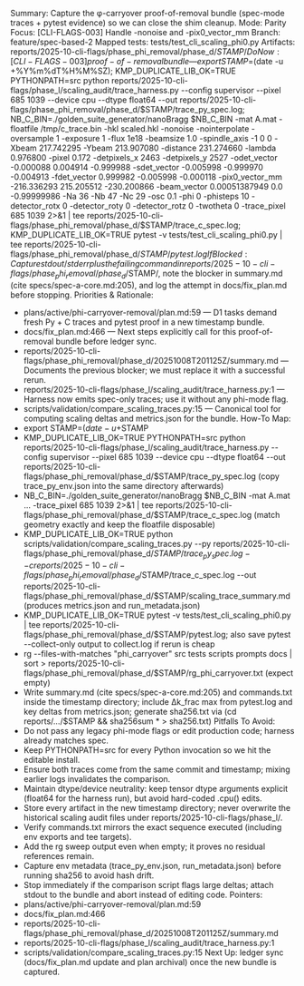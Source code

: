 Summary: Capture the φ-carryover proof-of-removal bundle (spec-mode traces + pytest evidence) so we can close the shim cleanup.
Mode: Parity
Focus: [CLI-FLAGS-003] Handle -nonoise and -pix0_vector_mm
Branch: feature/spec-based-2
Mapped tests: tests/test_cli_scaling_phi0.py
Artifacts: reports/2025-10-cli-flags/phase_phi_removal/phase_d/$STAMP/
Do Now: [CLI-FLAGS-003] proof-of-removal bundle — export STAMP=$(date -u +%Y%m%dT%H%M%SZ); KMP_DUPLICATE_LIB_OK=TRUE PYTHONPATH=src python reports/2025-10-cli-flags/phase_l/scaling_audit/trace_harness.py --config supervisor --pixel 685 1039 --device cpu --dtype float64 --out reports/2025-10-cli-flags/phase_phi_removal/phase_d/$STAMP/trace_py_spec.log; NB_C_BIN=./golden_suite_generator/nanoBragg $NB_C_BIN -mat A.mat -floatfile /tmp/c_trace.bin -hkl scaled.hkl -nonoise -nointerpolate -oversample 1 -exposure 1 -flux 1e18 -beamsize 1.0 -spindle_axis -1 0 0 -Xbeam 217.742295 -Ybeam 213.907080 -distance 231.274660 -lambda 0.976800 -pixel 0.172 -detpixels_x 2463 -detpixels_y 2527 -odet_vector -0.000088 0.004914 -0.999988 -sdet_vector -0.005998 -0.999970 -0.004913 -fdet_vector 0.999982 -0.005998 -0.000118 -pix0_vector_mm -216.336293 215.205512 -230.200866 -beam_vector 0.00051387949 0.0 -0.99999986 -Na 36 -Nb 47 -Nc 29 -osc 0.1 -phi 0 -phisteps 10 -detector_rotx 0 -detector_roty 0 -detector_rotz 0 -twotheta 0 -trace_pixel 685 1039 2>&1 | tee reports/2025-10-cli-flags/phase_phi_removal/phase_d/$STAMP/trace_c_spec.log; KMP_DUPLICATE_LIB_OK=TRUE pytest -v tests/test_cli_scaling_phi0.py | tee reports/2025-10-cli-flags/phase_phi_removal/phase_d/$STAMP/pytest.log
If Blocked: Capture stdout/stderr plus the failing command in reports/2025-10-cli-flags/phase_phi_removal/phase_d/$STAMP/, note the blocker in summary.md (cite specs/spec-a-core.md:205), and log the attempt in docs/fix_plan.md before stopping.
Priorities & Rationale:
- plans/active/phi-carryover-removal/plan.md:59 — D1 tasks demand fresh Py + C traces and pytest proof in a new timestamp bundle.
- docs/fix_plan.md:466 — Next steps explicitly call for this proof-of-removal bundle before ledger sync.
- reports/2025-10-cli-flags/phase_phi_removal/phase_d/20251008T201125Z/summary.md — Documents the previous blocker; we must replace it with a successful rerun.
- reports/2025-10-cli-flags/phase_l/scaling_audit/trace_harness.py:1 — Harness now emits spec-only traces; use it without any phi-mode flag.
- scripts/validation/compare_scaling_traces.py:15 — Canonical tool for computing scaling deltas and metrics.json for the bundle.
How-To Map:
- export STAMP=$(date -u +%Y%m%dT%H%M%SZ) && mkdir -p reports/2025-10-cli-flags/phase_phi_removal/phase_d/$STAMP
- KMP_DUPLICATE_LIB_OK=TRUE PYTHONPATH=src python reports/2025-10-cli-flags/phase_l/scaling_audit/trace_harness.py --config supervisor --pixel 685 1039 --device cpu --dtype float64 --out reports/2025-10-cli-flags/phase_phi_removal/phase_d/$STAMP/trace_py_spec.log (copy trace_py_env.json into the same directory afterwards)
- NB_C_BIN=./golden_suite_generator/nanoBragg $NB_C_BIN -mat A.mat ... -trace_pixel 685 1039 2>&1 | tee reports/2025-10-cli-flags/phase_phi_removal/phase_d/$STAMP/trace_c_spec.log (match geometry exactly and keep the floatfile disposable)
- KMP_DUPLICATE_LIB_OK=TRUE python scripts/validation/compare_scaling_traces.py --py reports/2025-10-cli-flags/phase_phi_removal/phase_d/$STAMP/trace_py_spec.log --c reports/2025-10-cli-flags/phase_phi_removal/phase_d/$STAMP/trace_c_spec.log --out reports/2025-10-cli-flags/phase_phi_removal/phase_d/$STAMP/scaling_trace_summary.md (produces metrics.json and run_metadata.json)
- KMP_DUPLICATE_LIB_OK=TRUE pytest -v tests/test_cli_scaling_phi0.py | tee reports/2025-10-cli-flags/phase_phi_removal/phase_d/$STAMP/pytest.log; also save pytest --collect-only output to collect.log if rerun is cheap
- rg --files-with-matches "phi_carryover" src tests scripts prompts docs | sort > reports/2025-10-cli-flags/phase_phi_removal/phase_d/$STAMP/rg_phi_carryover.txt (expect empty)
- Write summary.md (cite specs/spec-a-core.md:205) and commands.txt inside the timestamp directory; include Δk_frac max from pytest.log and key deltas from metrics.json; generate sha256.txt via (cd reports/.../$STAMP && sha256sum * > sha256.txt)
Pitfalls To Avoid:
- Do not pass any legacy phi-mode flags or edit production code; harness already matches spec.
- Keep PYTHONPATH=src for every Python invocation so we hit the editable install.
- Ensure both traces come from the same commit and timestamp; mixing earlier logs invalidates the comparison.
- Maintain dtype/device neutrality: keep tensor dtype arguments explicit (float64 for the harness run), but avoid hard-coded .cpu() edits.
- Store every artifact in the new timestamp directory; never overwrite the historical scaling audit files under reports/2025-10-cli-flags/phase_l/.
- Verify commands.txt mirrors the exact sequence executed (including env exports and tee targets).
- Add the rg sweep output even when empty; it proves no residual references remain.
- Capture env metadata (trace_py_env.json, run_metadata.json) before running sha256 to avoid hash drift.
- Stop immediately if the comparison script flags large deltas; attach stdout to the bundle and abort instead of editing code.
Pointers:
- plans/active/phi-carryover-removal/plan.md:59
- docs/fix_plan.md:466
- reports/2025-10-cli-flags/phase_phi_removal/phase_d/20251008T201125Z/summary.md
- reports/2025-10-cli-flags/phase_l/scaling_audit/trace_harness.py:1
- scripts/validation/compare_scaling_traces.py:15
Next Up: ledger sync (docs/fix_plan.md update and plan archival) once the new bundle is captured.
